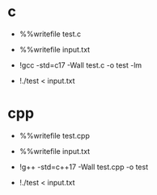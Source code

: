 # c

* %%writefile test.c

* %%writefile input.txt

* !gcc -std=c17 -Wall test.c -o test -lm
  
* !./test < input.txt

# cpp

* %%writefile test.cpp

* %%writefile input.txt

* !g++ -std=c++17 -Wall test.cpp -o test
  
* !./test < input.txt
